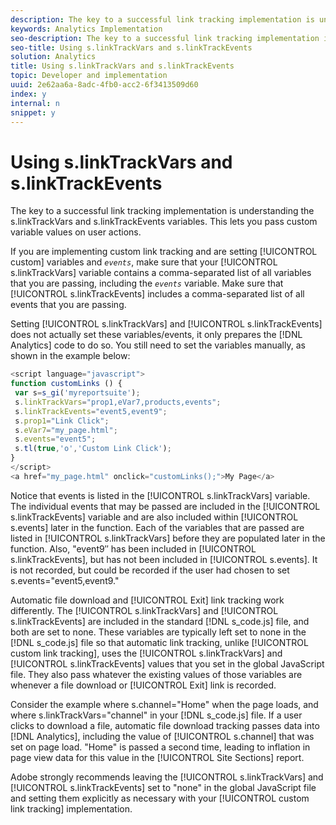 ```yaml
---
description: The key to a successful link tracking implementation is understanding the s.linkTrackVars and s.linkTrackEvents variables. This lets you pass custom variable values on user actions.
keywords: Analytics Implementation
seo-description: The key to a successful link tracking implementation is understanding the s.linkTrackVars and s.linkTrackEvents variables. This lets you pass custom variable values on user actions.
seo-title: Using s.linkTrackVars and s.linkTrackEvents
solution: Analytics
title: Using s.linkTrackVars and s.linkTrackEvents
topic: Developer and implementation
uuid: 2e62aa6a-8adc-4fb0-acc2-6f3413509d60
index: y
internal: n
snippet: y
---
```


# Using s.linkTrackVars and s.linkTrackEvents

The key to a successful link tracking implementation is understanding the s.linkTrackVars and s.linkTrackEvents variables. This lets you pass custom variable values on user actions.

 If you are implementing custom link tracking and are setting [!UICONTROL custom] variables and *`events`*, make sure that your [!UICONTROL s.linkTrackVars] variable contains a comma-separated list of all variables that you are passing, including the *`events`* variable. Make sure that [!UICONTROL s.linkTrackEvents] includes a comma-separated list of all events that you are passing.

Setting [!UICONTROL s.linkTrackVars] and [!UICONTROL s.linkTrackEvents] does not actually set these variables/events, it only prepares the [!DNL Analytics] code to do so. You still need to set the variables manually, as shown in the example below:

```js
<script language="javascript"> 
function customLinks () { 
 var s=s_gi('myreportsuite'); 
 s.linkTrackVars="prop1,eVar7,products,events"; 
 s.linkTrackEvents="event5,event9"; 
 s.prop1="Link Click"; 
 s.eVar7="my_page.html"; 
 s.events="event5"; 
 s.tl(true,'o','Custom Link Click'); 
} 
</script> 
<a href="my_page.html" onclick="customLinks();">My Page</a> 

```

Notice that events is listed in the [!UICONTROL s.linkTrackVars] variable. The individual events that may be passed are included in the [!UICONTROL s.linkTrackEvents] variable and are also included within [!UICONTROL s.events] later in the function. Each of the variables that are passed are listed in [!UICONTROL s.linkTrackVars] before they are populated later in the function. Also, "event9″ has been included in [!UICONTROL s.linkTrackEvents], but has not been included in [!UICONTROL s.events]. It is not recorded, but could be recorded if the user had chosen to set s.events="event5,event9."

Automatic file download and [!UICONTROL Exit] link tracking work differently. The [!UICONTROL s.linkTrackVars] and [!UICONTROL s.linkTrackEvents] are included in the standard [!DNL s_code.js] file, and both are set to none. These variables are typically left set to none in the [!DNL s_code.js] file so that automatic link tracking, unlike [!UICONTROL custom link tracking], uses the [!UICONTROL s.linkTrackVars] and [!UICONTROL s.linkTrackEvents] values that you set in the global JavaScript file. They also pass whatever the existing values of those variables are whenever a file download or [!UICONTROL Exit] link is recorded.

Consider the example where s.channel="Home" when the page loads, and where s.linkTrackVars="channel" in your [!DNL s_code.js] file. If a user clicks to download a file, automatic file download tracking passes data into [!DNL Analytics], including the value of [!UICONTROL s.channel] that was set on page load. "Home" is passed a second time, leading to inflation in page view data for this value in the [!UICONTROL Site Sections] report.

Adobe strongly recommends leaving the [!UICONTROL s.linkTrackVars] and [!UICONTROL s.linkTrackEvents] set to "none" in the global JavaScript file and setting them explicitly as necessary with your [!UICONTROL custom link tracking] implementation. 
